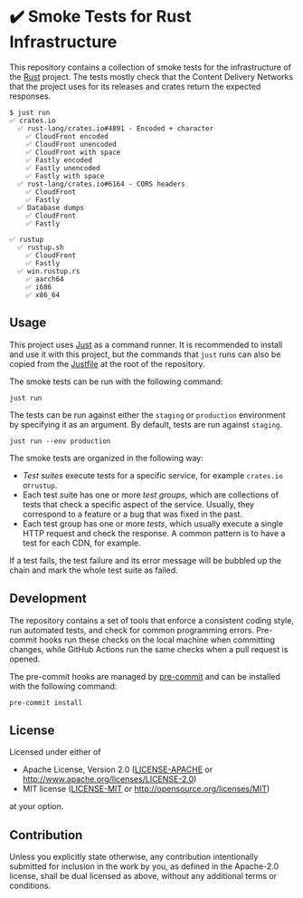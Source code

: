 # ✔️ Smoke Tests for Rust Infrastructure

This repository contains a collection of smoke tests for the infrastructure of
the [Rust] project. The tests mostly check that the Content Delivery Networks
that the project uses for its releases and crates return the expected responses.

```shell
$ just run
✅ crates.io
  ✅ rust-lang/crates.io#4891 - Encoded + character
    ✅ CloudFront encoded
    ✅ CloudFront unencoded
    ✅ CloudFront with space
    ✅ Fastly encoded
    ✅ Fastly unencoded
    ✅ Fastly with space
  ✅ rust-lang/crates.io#6164 - CORS headers
    ✅ CloudFront
    ✅ Fastly
  ✅ Database dumps
    ✅ CloudFront
    ✅ Fastly

✅ rustup
  ✅ rustup.sh
    ✅ CloudFront
    ✅ Fastly
  ✅ win.rustup.rs
    ✅ aarch64
    ✅ i686
    ✅ x86_64
```

## Usage

This project uses [Just](https://github.com/casey/just) as a command runner. It
is recommended to install and use it with this project, but the commands that
`just` runs can also be copied from the [Justfile](./Justfile) at the root of
the repository.

The smoke tests can be run with the following command:

```shell
just run
```

The tests can be run against either the `staging` or `production` environment by
specifying it as an argument. By default, tests are run against `staging`.

```shell
just run --env production
```

The smoke tests are organized in the following way:

- _Test suites_ execute tests for a specific service, for example `crates.io`
  or`rustup`.
- Each test suite has one or more _test groups_, which are collections of tests
  that check a specific aspect of the service. Usually, they correspond to a
  feature or a bug that was fixed in the past.
- Each test group has one or more _tests_, which usually execute a single HTTP
  request and check the response. A common pattern is to have a test for each
  CDN, for example.

If a test fails, the test failure and its error message will be bubbled up the
chain and mark the whole test suite as failed.

## Development

The repository contains a set of tools that enforce a consistent coding style,
run automated tests, and check for common programming errors. Pre-commit hooks
run these checks on the local machine when committing changes, while GitHub
Actions run the same checks when a pull request is opened.

The pre-commit hooks are managed by [pre-commit] and can be installed with the
following command:

```shell
pre-commit install
```

## License

Licensed under either of

- Apache License, Version 2.0 ([LICENSE-APACHE](LICENSE-APACHE)
  or <http://www.apache.org/licenses/LICENSE-2.0>)
- MIT license ([LICENSE-MIT](LICENSE-MIT)
  or <http://opensource.org/licenses/MIT>)

at your option.

## Contribution

Unless you explicitly state otherwise, any contribution intentionally submitted
for inclusion in the work by you, as defined in the Apache-2.0 license, shall be
dual licensed as above, without any additional terms or conditions.

[pre-commit]: https://pre-commit.com/
[rust]: https://www.rust-lang.org/
